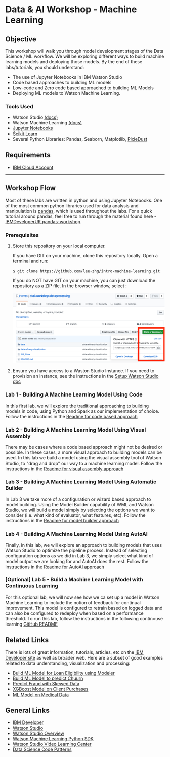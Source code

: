 # Data & AI Workshop - Machine Learning

## Objective

This workshop will walk you through model development stages of the Data Science / ML workflow. We will be exploring different ways to build machine learning models and deploying those models. By the end of these labs/tutorials, you should understand:

- The use of Jupyter Notebooks in IBM Watson Studio
- Code based approaches to building ML models
- Low-code and Zero code based approached to building ML Models
- Deploying ML models to Watson Machine Learning.

### Tools Used

- Watson Studio [(docs)](https://dataplatform.cloud.ibm.com/docs/content/wsj/getting-started/welcome-main.html?audience=wdp)
- Watson Machine Learning [(docs)](https://developer.ibm.com/clouddataservices/docs/ibm-watson-machine-learning/get-started/)
- [Jupyter Notebooks](http://jupyter.org/)
- [Scikit Learn](https://scikit-learn.org/)
- Several Python Libraries: Pandas, Seaborn, Matplotlib, [PixieDust](https://github.com/pixiedust/pixiedust)

## Requirements

- [IBM Cloud Account](https://cloud.ibm.com)

***

## Workshop Flow

Most of these labs are written in python and using Jupyter Notebooks. One of the most common python libraries used for data analysis and manipulation is [pandas](https://pandas.pydata.org/), which is used throughout the labs. For a quick tutorial around pandas, feel free to run through the material found here - [IBMDeveloperUK pandas-workshop](https://github.com/IBMDeveloperUK/pandas-workshop).

### Prerequisites

1. Store this repository on your local computer.

   If you have GIT on your machine, clone this repository locally. Open a terminal and run:

   ```
   $ git clone https://github.com/lee-zhg/intro-machine-learning.git
   ```

   If you do NOT have GIT on your machine, you can just download the repository as a ZIP file. In the browser window, select :

    ![Download Repo](docs/images/ss0.png)

1. Ensure you have access to a Waston Studio Instance. If you need to provision an instance, see the instructions in the [Setup Watson Studio doc](EnvironmentSetup.md)

### Lab 1 - Building A Machine Learning Model Using Code

In this first lab, we will explore the traditional approaching to building models in code, using Python and Spark as our implementation of choice. Follow the instructions in the [Readme for code based approach](ModelBuild-Code.md)

### Lab 2 - Building A Machine Learning Model Using Visual Assembly

There may be cases where a code based approach might not be desired or possible. In these cases, a more visual approach to building models can be used. In this lab we build a model using the visual assembly tool of Watson Studio, to "drag and drop" our way to a machine learning model. Follow the instructions in the [Readme for visual assembly approach](ModelBuild-Modeler.md)

### Lab 3 - Building A Machine Learning Model Using Automatic Builder

In Lab 3 we take more of a configuration or wizard based approach to model building. Using the Model Builder capability of WML and Watson Studio, we will build a model simply by selecting the options we want to consider (i.e. what kind of evaluator, what features, etc). Follow the instructions in the [Readme for model builder approach](ModelBuild-AutoBuilder.md)

### Lab 4 - Building A Machine Learning Model Using AutoAI

Finally, in this lab, we will explore an approach to building models that uses Watson Studio to optimize the pipeline process. Instead of selecting configuration options as we did in Lab 3, we simply select what kind of model output we are looking for and AutoAI does the rest. Follow the instructions in the [Readme for AutoAI approach](ModelBuild-AutoAI.md)

### [Optional] Lab 5 - Build a Machine Learning Model with Continuous Learning

For this optional lab, we will now see how we ca set up a model in Watson Machine Learning to include the notion of feedback for continual improvement. This model is configured to retrain based on logged data and can also be configured to redeploy when based on a performance threshold. To run this lab, follow the instructions in the following continouse learning [GitHub README](https://github.com/ibm-ai-education/continuous-learning-with-watson-ml)

## Related Links

There is lots of great information, tutorials, articles, etc on the [IBM Developer site](https://developer.ibm.com) as well as broader web. Here are a subset of good examples related to data understanding, visualization and processing:

- [Build ML Model for Loan Eligibility using Modeler](https://developer.ibm.com/tutorials/predict-loan-eligibility-using-jupyter-notebook-ibm-spss-modeler/)
- [Build ML Model to predict Chuurn](https://developer.ibm.com/patterns/predict-customer-churn-using-watson-studio-and-jupyter-notebooks/)
- [Predict Fraud with Skewed Data](https://developer.ibm.com/patterns/predicting-fraud-using-skewed-data/)
- [XGBoost Model on Client Purchases](https://developer.ibm.com/patterns/analyze-bank-marketing-data-using-xgboost-gain-insights-client-purchases/)
- [ML Model on Medical Data](https://developer.ibm.com/patterns/analyze-open-medical-data-sets-to-gain-insights/)

## General Links

- [IBM Developer](https://developer.ibm.com)
- [Watson Studio](https://dataplatform.ibm.com/)
- [Watson Studio Overview](https://dataplatform.cloud.ibm.com/docs/content/wsj/getting-started/overview-ws.html?audience=wdp&context=wdp&linkInPage=true)
- [Watson Machine Learning Python SDK](https://wml-api-pyclient.mybluemix.net/)
- [Watson Studio Video Learning Center](https://www.youtube.com/playlist?list=PLzpeuWUENMK3u3j_hffhNZX3-Jkht3N6V)
- [Data Science Code Patterns](https://developer.ibm.com/code/technologies/data-science/)
